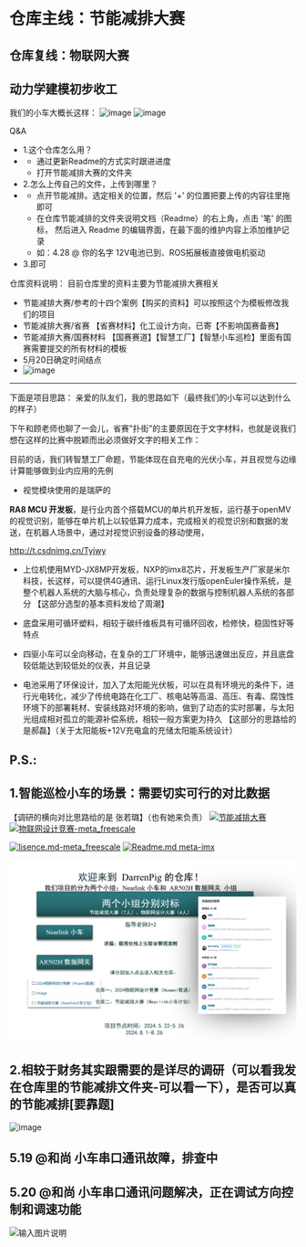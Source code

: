 # 仓库主线：节能减排大赛
## 仓库复线：物联网大赛
## 动力学建模初步收工
我们的小车大概长这样：
![image](https://github.com/Darrenpig/new_energy_coder_club/assets/121377489/d83ede20-9fef-4100-9e7a-c19c13c8c2cf)
![image](https://github.com/Darrenpig/new_energy_coder_club/assets/121377489/62f9c881-dd44-4818-a45c-eb3be9803b80)

Q&A
- 1.这个仓库怎么用？
- - 通过更新Readme的方式实时跟进进度
  - 打开节能减排大赛的文件夹
- 2.怎么上传自己的文件，上传到哪里？
- - 点开节能减排。选定相关的位置，然后 '+' 的位置把要上传的内容往里拖即可
  - 在仓库节能减排的文件夹说明文档（Readme）的右上角，点击 '笔' 的图标， 然后进入 Readme 的编辑界面，在最下面的维护内容上添加维护记录
  - 如：4.28 @ 你的名字 12V电池已到、ROS拓展板直接做电机驱动
- 3.即可
 
仓库资料说明：
目前仓库里的资料主要为节能减排大赛相关
- 节能减排大赛/参考的十四个案例【购买的资料】可以按照这个为模板修改我们的项目
- 节能减排大赛/省赛 【省赛材料】化工设计方向，已寄【不影响国赛备赛】
- 节能减排大赛/国赛材料 【国赛赛道】【智慧工厂】【智慧小车巡检】里面有国赛需要提交的所有材料的模板
- 5月20日确定时间结点
- ![image](https://github.com/Darrenpig/new_energy_coder_club/assets/121377489/8398bd56-00bb-4c17-85c5-3338129091de)
---
下面是项目思路：
亲爱的队友们，我的思路如下（最终我们的小车可以达到什么的样子）

下午和顾老师也聊了一会儿，省赛"扑街"的主要原因在于文字材料，也就是说我们想在这样的比赛中脱颖而出必须做好文字的相关工作：



目前的话，我们转智慧工厂命题，节能体现在自充电的光伏小车，并且视觉与边缘计算能够做到业内应用的先例

- 视觉模块使用的是瑞萨的

**RA8 MCU 开发板**，是行业内首个搭载MCU的单片机开发板，运行基于openMV的视觉识别，能够在单片机上以较低算力成本，完成相关的视觉识别和数据的发送，在机器人场景中，通过对视觉识别设备的移动使用，

http://t.csdnimg.cn/Tyjwy

- 上位机使用MYD-JX8MP开发板，NXP的imx8芯片，开发板生产厂家是米尔科技，长这样，可以提供4G通讯、运行Linux发行版openEuler操作系统，是整个机器人系统的大脑与核心，负责处理复杂的数据与控制机器人系统的各部分
【这部分选型的基本资料发给了周潮】

- 底盘采用可循环塑料，相较于碳纤维板具有可循环回收，检修快，稳固性好等特点
- 四驱小车可以全向移动，在复杂的工厂环境中，能够迅速做出反应，并且底盘较低能达到较低处的仪表，并且记录
- 电池采用了环保设计，加入了太阳能光伏板，可以在具有环境光的条件下，进行光电转化，减少了传统电路在化工厂、核电站等高温、高压、有毒、腐蚀性环境下的部署耗材、安装线路对环境的影响，做到了动态的实时部署，与太阳光组成相对孤立的能源补偿系统，相较一般方案更为持久
  【这部分的思路给的是郝磊】（关于太阳能板+12V充电盒的充储太阳能系统设计）

## P.S.:

## 1.智能巡检小车的场景：需要切实可行的对比数据
【调研的横向对比思路给的是 张若璐】（也有她来负责）
[![节能减排大赛](https://img.shields.io/badge/节能减排大赛-仓库-blue)](https://gitee.com/darrenpig/new_energy_coder_club/tree/master/%E8%8A%82%E8%83%BD%E5%87%8F%E6%8E%92%E5%A4%A7%E8%B5%9B%EF%BC%88Nearlink%E5%B0%8F%E8%BD%A6%E8%AE%A1%E5%88%92%EF%BC%89)         [![物联网设计竞赛-meta_freescale](https://img.shields.io/badge/物联网设计竞赛-仓库-brightgreen)](https://gitee.com/darrenpig/new_energy_coder_club/tree/master/2024%E7%89%A9%E8%81%94%E7%BD%91%E8%AE%BE%E8%AE%A1%E7%AB%9E%E8%B5%9B%EF%BC%88Huawei%E6%95%B0%E9%80%9A%EF%BC%89)



[![lisence.md-meta_freescale](https://img.shields.io/badge/lisence.md-Markdown-violet
)](https://gitee.com/darrenpig/new_energy_coder_club/blob/master/LICENSE.md)
[![Readme.md meta-imx](https://img.shields.io/badge/Readme.md-Markdown-8A2BE2
)](https://gitee.com/darrenpig/new_energy_coder_club/blob/master/README.md)

![240522Coder_Club团队初步构成](Image/240522Coder_Club%E5%9B%A2%E9%98%9F%E5%88%9D%E6%AD%A5%E6%9E%84%E6%88%90.png)

## 2.相较于财务其实跟需要的是详尽的调研（可以看我发在仓库里的节能减排文件夹-可以看一下），是否可以真的节能减排[要靠题]
![image](https://github.com/Darrenpig/new_energy_coder_club/assets/121377489/0bc704bf-ab0b-47e8-a064-36c063fc72df)
## 5.19 @和尚 小车串口通讯故障，排查中
## 5.20 @和尚 小车串口通讯问题解决，正在调试方向控制和调速功能
![输入图片说明](%E5%90%8D%E5%AD%97.png)